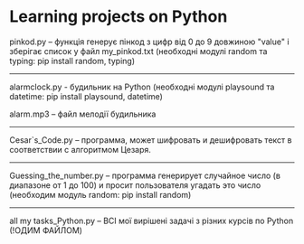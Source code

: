# Learning projects on Python

pinkod.py – функція генерує пінкод з цифр від 0 до 9 довжиною "value" і зберігає список у файл my_pinkod.txt (необходні модулі random та typing: pip install random, typing)
___

alarmclock.py - будильник на Python (необходні модулі playsound та datetime: pip install playsound, datetime)

alarm.mp3 – файл мелодії будильника
___

Cesar`s_Code.py – программа, может шифровать и дешифровать текст в соответствии с алгоритмом Цезаря.
___

Guessing_the_number.py – программа генерирует случайное число (в диапазоне от 1 до 100) и просит
пользователя угадать это число (необходим модуль random: pip install random)
___

all my tasks_Python.py – ВСІ мої вирішені задачі з різних курсів по Python (!ОДИМ ФАЙЛОМ)
